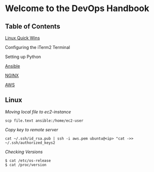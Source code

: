 # Welcome to the DevOps Handbook

## Table of Contents
[Linux Quick Wins](#Linux)

Configuring the iTerm2 Terminal

Setting up Python

[Ansible](/Ansible.md)

[NGINX](/NGINX.md)

[AWS](/AWS.md)

## Linux

*Moving local file to ec2-instance*
```
scp file.text ansible:/home/ec2-user
```
*Copy key to remote server*
```
cat ~/.ssh/id_rsa.pub | ssh -i aws.pem ubuntu@<ip> "cat ->> ~/.ssh/authorized_keys2
```
*Checking Versions*
```
$ cat /etc/os-release
$ cat /proc/version
```
